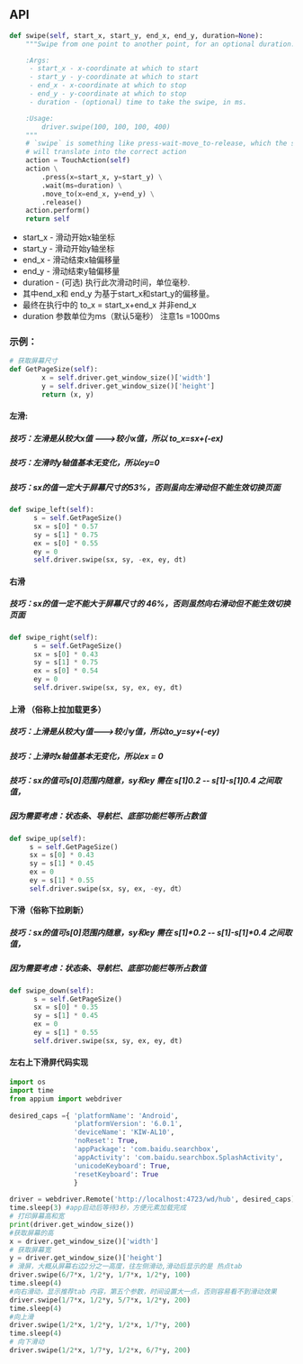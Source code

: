 API
------
```Python
def swipe(self, start_x, start_y, end_x, end_y, duration=None):
    """Swipe from one point to another point, for an optional duration.

    :Args:
     - start_x - x-coordinate at which to start
     - start_y - y-coordinate at which to start
     - end_x - x-coordinate at which to stop
     - end_y - y-coordinate at which to stop
     - duration - (optional) time to take the swipe, in ms.

    :Usage:
        driver.swipe(100, 100, 100, 400)
    """
    # `swipe` is something like press-wait-move_to-release, which the server
    # will translate into the correct action
    action = TouchAction(self)
    action \
        .press(x=start_x, y=start_y) \
        .wait(ms=duration) \
        .move_to(x=end_x, y=end_y) \
        .release()
    action.perform()
    return self
```
- start_x - 滑动开始x轴坐标
- start_y - 滑动开始y轴坐标
- end_x - 滑动结束x轴偏移量
- end_y - 滑动结束y轴偏移量
- duration - (可选) 执行此次滑动时间，单位毫秒.
- 其中end_x和 end_y 为基于start_x和start_y的偏移量。
- 最终在执行中的 to_x = start_x+end_x 并非end_x
- duration 参数单位为ms（默认5毫秒） 注意1s =1000ms

### 示例：
```PYTHON
# 获取屏幕尺寸
def GetPageSize(self):
        x = self.driver.get_window_size()['width']
        y = self.driver.get_window_size()['height']
        return (x, y)
```
#### 左滑:
##### 技巧：左滑是从较大x值 --->较小x值，所以 to_x=sx+(-ex)
##### 技巧：左滑时y轴值基本无变化，所以ey=0
##### 技巧：sx的值一定大于屏幕尺寸的53%，否则虽向左滑动但不能生效切换页面
```PYTHON
def swipe_left(self):
      s = self.GetPageSize()
      sx = s[0] * 0.57
      sy = s[1] * 0.75
      ex = s[0] * 0.55
      ey = 0
      self.driver.swipe(sx, sy, -ex, ey, dt)
```
#### 右滑
##### 技巧：sx的值一定不能大于屏幕尺寸的 46%，否则虽然向右滑动但不能生效切换页面
```PYTHON
def swipe_right(self):
      s = self.GetPageSize()
      sx = s[0] * 0.43
      sy = s[1] * 0.75
      ex = s[0] * 0.54
      ey = 0
      self.driver.swipe(sx, sy, ex, ey, dt)
```
#### 上滑 （俗称上拉加载更多）
##### 技巧：上滑是从较大y值--->较小y值，所以to_y=sy+(-ey)
##### 技巧：上滑时x轴值基本无变化，所以ex = 0
##### 技巧：sx的值可s[0]范围内随意，sy和ey 需在 s[1]0.2 -- s[1]-s[1]0.4 之间取值，
##### 因为需要考虑：状态条、导航栏、底部功能栏等所占数值
```PYTHON
def swipe_up(self):
     s = self.GetPageSize()
     sx = s[0] * 0.43
     sy = s[1] * 0.45
     ex = 0
     ey = s[1] * 0.55
     self.driver.swipe(sx, sy, ex, -ey, dt）
```
#### 下滑（俗称下拉刷新）
##### 技巧：sx的值可s[0]范围内随意，sy和ey 需在 s[1]*0.2 -- s[1]-s[1]*0.4 之间取值，
##### 因为需要考虑：状态条、导航栏、底部功能栏等所占数值
```PYTHON
def swipe_down(self):
      s = self.GetPageSize()
      sx = s[0] * 0.35
      sy = s[1] * 0.45
      ex = 0
      ey = s[1] * 0.55
      self.driver.swipe(sx, sy, ex, ey, dt)
```

#### 左右上下滑屏代码实现
```PYTHON
import os
import time
from appium import webdriver
 
desired_caps ={ 'platformName': 'Android',
                'platformVersion': '6.0.1',
                'deviceName': 'KIW-AL10',
                'noReset': True,
                'appPackage': 'com.baidu.searchbox',
                'appActivity': 'com.baidu.searchbox.SplashActivity',
                'unicodeKeyboard': True,
                'resetKeyboard': True
                }
 
driver = webdriver.Remote('http://localhost:4723/wd/hub', desired_caps)#启动app
time.sleep(3) #app启动后等待3秒，方便元素加载完成
# 打印屏幕高和宽
print(driver.get_window_size())
#获取屏幕的高
x = driver.get_window_size()['width']
# 获取屏幕宽
y = driver.get_window_size()['height']
# 滑屏，大概从屏幕右边2分之一高度，往左侧滑动,滑动后显示的是 热点tab
driver.swipe(6/7*x, 1/2*y, 1/7*x, 1/2*y, 100)
time.sleep(4)
#向右滑动，显示推荐tab 内容，第五个参数，时间设置大一点，否则容易看不到滑动效果
driver.swipe(1/7*x, 1/2*y, 5/7*x, 1/2*y, 200)
time.sleep(4)
#向上滑
driver.swipe(1/2*x, 1/2*y, 1/2*x, 1/7*y, 200)
time.sleep(4)
# 向下滑动
driver.swipe(1/2*x, 1/7*y, 1/2*x, 6/7*y, 200)
```
